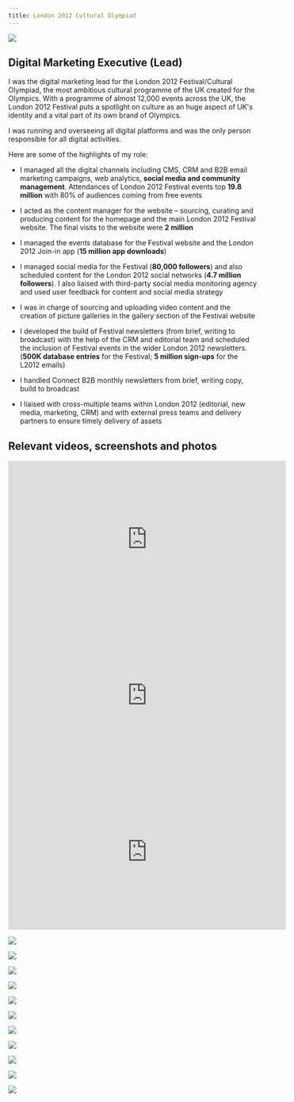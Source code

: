 ```yaml
---
title: London 2012 Cultural Olympiad
---
```


![](../../pages/work/images/london-2012.jpg)

## Digital Marketing Executive (Lead)

I was the digital marketing lead for the London 2012 Festival/Cultural Olympiad, the most ambitious cultural programme of the UK created for the Olympics. With a programme of almost 12,000 events across the UK, the London 2012 Festival puts a spotlight on culture as an huge aspect of UK's identity and a vital part of its own brand of Olympics.

I was running and overseeing all digital platforms and was the only person responsible for all digital activities.

Here are some of the highlights of my role:

- I managed all the digital channels including CMS, CRM and B2B email marketing campaigns, web analytics, **social media and community management**. Attendances of London 2012 Festival events top **19.8 million** with 80% of audiences coming from free events

- I acted as the content manager for the website – sourcing, curating and producing content for the homepage and the main London 2012 Festival website. The final visits to the website were **2 million**

- I managed the events database for the Festival website and the London 2012 Join-in app (**15 million app downloads**)

- I managed social media for the Festival (**80,000 followers**) and also scheduled content for the London 2012 social networks (**4.7 million followers**). I also liaised with third-party social media monitoring agency and used user feedback for content and social media strategy

- I was in charge of sourcing and uploading video content and the creation of picture galleries in the gallery section of the Festival website

- I developed the build of Festival newsletters (from brief, writing to broadcast) with the help of the CRM and editorial team and scheduled the inclusion of Festival events in the wider London 2012 newsletters. (**500K database entries** for the Festival; **5 million sign-ups** for the L2012 emails)

- I handled Connect B2B monthly newsletters from brief, writing copy, build to broadcast

- I liaised with cross-multiple teams within London 2012 (editorial, new media, marketing, CRM) and with external press teams and delivery partners to ensure timely delivery of assets

## Relevant videos, screenshots and photos

<iframe width="560" height="315" src="https://www.youtube.com/embed/4As0e4de-rI" frameborder="0" allow="accelerometer; autoplay; encrypted-media; gyroscope; picture-in-picture" allowfullscreen></iframe>

<iframe width="560" height="315" src="https://www.youtube.com/embed/Kd4FgGSY5BY" frameborder="0" allow="accelerometer; autoplay; encrypted-media; gyroscope; picture-in-picture" allowfullscreen></iframe>

<iframe width="560" height="315" src="https://www.youtube.com/embed/A-GQBGk2Xlg" frameborder="0" allow="accelerometer; autoplay; encrypted-media; gyroscope; picture-in-picture" allowfullscreen></iframe>

![](./images/1.jpg)

![](./images/2.jpg)

![](./images/3.jpg)

![](./images/4.jpg)

![](./images/5.jpg)

![](./images/6.jpg)

![](./images/7.jpg)

![](./images/8.jpg)

![](./images/9.jpg)

![](./images/10.jpg)

![](./images/11.jpg)
